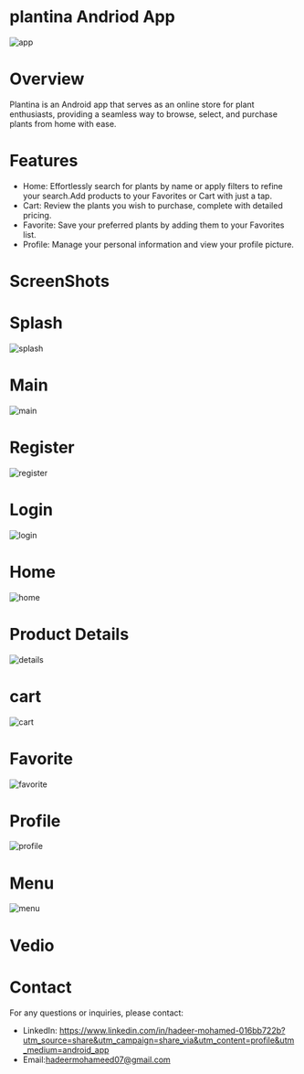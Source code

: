 # plantina Andriod App
![app](https://github.com/user-attachments/assets/c2a3ece6-419b-4dac-8382-90fb6be6fada)
# Overview
Plantina is an Android app that serves as an online store for plant enthusiasts, providing a
seamless way to browse, select, and purchase plants from home with ease.
# Features
- Home: Effortlessly search for plants by name or apply filters to refine your search.Add products to your Favorites or Cart with just a tap.
- Cart: Review the plants you wish to purchase, complete with detailed pricing.
- Favorite: Save your preferred plants by adding them to your Favorites list.
- Profile: Manage your personal information and view your profile picture.
# ScreenShots

# Splash
![splash](https://github.com/user-attachments/assets/fd314588-4465-42b8-9d7b-60c90910f851)
# Main
![main](https://github.com/user-attachments/assets/e883b5a4-4dd6-4fee-9841-39b84ed16e55)
# Register
![register](https://github.com/user-attachments/assets/3df154a1-de66-485d-b7c6-ff70c6a09c78)

# Login
![login](https://github.com/user-attachments/assets/27ee7e39-fdec-4f1b-aaaa-dfcf159e6063)

# Home
![home](https://github.com/user-attachments/assets/918df114-409e-4525-b6a5-d1d1c843055e)
# Product Details
![details](https://github.com/user-attachments/assets/b5a6154b-1b5b-4403-8553-62c6e37c4617)


# cart
![cart](https://github.com/user-attachments/assets/2b2956c3-8ac7-4ac2-81cf-f0d26af6bb91)

# Favorite
![favorite](https://github.com/user-attachments/assets/7d3b2895-7417-4bc7-b816-53fb1621a6c6)

# Profile
![profile](https://github.com/user-attachments/assets/f9978e4a-8337-4427-8adf-e1214e02cb46)

# Menu
![menu](https://github.com/user-attachments/assets/d9aa4636-2557-44bf-8876-95d5d96e5372)
# Vedio

# Contact
For any questions or inquiries, please contact:
- LinkedIn: https://www.linkedin.com/in/hadeer-mohamed-016bb722b?utm_source=share&utm_campaign=share_via&utm_content=profile&utm_medium=android_app
- Email:hadeermohameed07@gmail.com




